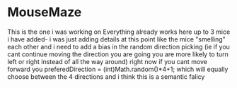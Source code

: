 # MouseMaze
This is the one i was working on
Everything already works here up to 3 mice i have added- i was just adding details at this point like the mice "smelling" each other and i need to add a bias in the random direction picking (ie if you cant continue moving the direction you are going you are more likely to turn left or right instead of all the way around) right now if you cant move forward you preferedDirection = (int)Math.random()*4+1; which will equally choose between the 4 directions and i think this is a semantic falicy
